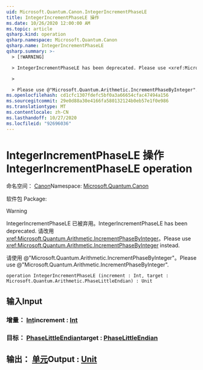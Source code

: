 ```yaml
---
uid: Microsoft.Quantum.Canon.IntegerIncrementPhaseLE
title: IntegerIncrementPhaseLE 操作
ms.date: 10/26/2020 12:00:00 AM
ms.topic: article
qsharp.kind: operation
qsharp.namespace: Microsoft.Quantum.Canon
qsharp.name: IntegerIncrementPhaseLE
qsharp.summary: >-
  > [!WARNING]

  > IntegerIncrementPhaseLE has been deprecated. Please use <xref:Microsoft.Quantum.Arithmetic.IncrementPhaseByInteger> instead.

  >

  > Please use @"Microsoft.Quantum.Arithmetic.IncrementPhaseByInteger".
ms.openlocfilehash: cd1cfc1307fdefc5bf0a3a66654cfac47494a156
ms.sourcegitcommit: 29e0d88a30e4166fa580132124b0eb57e1f0e986
ms.translationtype: MT
ms.contentlocale: zh-CN
ms.lasthandoff: 10/27/2020
ms.locfileid: "92696036"
---
```

# <a name="integerincrementphasele-operation"></a><span data-ttu-id="a7c9a-102">IntegerIncrementPhaseLE 操作</span><span class="sxs-lookup"><span data-stu-id="a7c9a-102">IntegerIncrementPhaseLE operation</span></span>

<span data-ttu-id="a7c9a-103">命名空间： [Canon](xref:Microsoft.Quantum.Canon)</span><span class="sxs-lookup"><span data-stu-id="a7c9a-103">Namespace: [Microsoft.Quantum.Canon](xref:Microsoft.Quantum.Canon)</span></span>

<span data-ttu-id="a7c9a-104">软件包 [](https://nuget.org/packages/)</span><span class="sxs-lookup"><span data-stu-id="a7c9a-104">Package: [](https://nuget.org/packages/)</span></span>


> [!WARNING]
> <span data-ttu-id="a7c9a-105">IntegerIncrementPhaseLE 已被弃用。</span><span class="sxs-lookup"><span data-stu-id="a7c9a-105">IntegerIncrementPhaseLE has been deprecated.</span></span> <span data-ttu-id="a7c9a-106">请改用 <xref:Microsoft.Quantum.Arithmetic.IncrementPhaseByInteger>。</span><span class="sxs-lookup"><span data-stu-id="a7c9a-106">Please use <xref:Microsoft.Quantum.Arithmetic.IncrementPhaseByInteger> instead.</span></span>
>
> <span data-ttu-id="a7c9a-107">请使用 @"Microsoft.Quantum.Arithmetic.IncrementPhaseByInteger"。</span><span class="sxs-lookup"><span data-stu-id="a7c9a-107">Please use @"Microsoft.Quantum.Arithmetic.IncrementPhaseByInteger".</span></span>



```qsharp
operation IntegerIncrementPhaseLE (increment : Int, target : Microsoft.Quantum.Arithmetic.PhaseLittleEndian) : Unit
```


## <a name="input"></a><span data-ttu-id="a7c9a-108">输入</span><span class="sxs-lookup"><span data-stu-id="a7c9a-108">Input</span></span>

### <a name="increment--int"></a><span data-ttu-id="a7c9a-109">增量： [Int](xref:microsoft.quantum.lang-ref.int)</span><span class="sxs-lookup"><span data-stu-id="a7c9a-109">increment : [Int](xref:microsoft.quantum.lang-ref.int)</span></span>




### <a name="target--phaselittleendian"></a><span data-ttu-id="a7c9a-110">目标： [PhaseLittleEndian](xref:Microsoft.Quantum.Arithmetic.PhaseLittleEndian)</span><span class="sxs-lookup"><span data-stu-id="a7c9a-110">target : [PhaseLittleEndian](xref:Microsoft.Quantum.Arithmetic.PhaseLittleEndian)</span></span>





## <a name="output--unit"></a><span data-ttu-id="a7c9a-111">输出： [单元](xref:microsoft.quantum.lang-ref.unit)</span><span class="sxs-lookup"><span data-stu-id="a7c9a-111">Output : [Unit](xref:microsoft.quantum.lang-ref.unit)</span></span>

